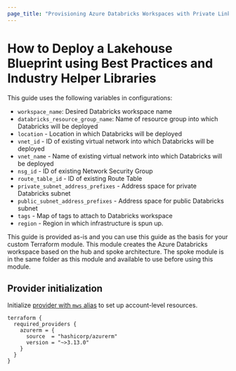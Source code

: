 ```yaml
---
page_title: "Provisioning Azure Databricks Workspaces with Private Link and Data Exfiltration Protection with Terraform"
---
```


# How to Deploy a Lakehouse Blueprint using Best Practices and Industry Helper Libraries

This guide uses the following variables in configurations:

- `workspace_name`: Desired Databricks workspace name
- `databricks_resource_group_name`: Name of resource group into which Databricks will be deployed
- `location` - Location in which Databricks will be deployed
- `vnet_id` - ID of existing virtual network into which Databricks will be deployed
- `vnet_name` - Name of existing virtual network into which Databricks will be deployed
- `nsg_id` - ID of existing Network Security Group
- `route_table_id` - ID of existing Route Table
- `private_subnet_address_prefixes` - Address space for private Databricks subnet
- `public_subnet_address_prefixes` - Address space for public Databricks subnet
- `tags` - Map of tags to attach to Databricks workspace
- `region` - Region in which infrastructure is spun up.

This guide is provided as-is and you can use this guide as the basis for your custom Terraform module. This module creates the Azure Databricks workspace based on the hub and spoke architecture. The spoke module is in the same folder as this module and available to use before using this module.

## Provider initialization

Initialize [provider with `mws` alias](https://www.terraform.io/language/providers/configuration#alias-multiple-provider-configurations) to set up account-level resources.

```hcl
terraform {
  required_providers {
    azurerm = {
      source  = "hashicorp/azurerm"
      version = "~>3.13.0"
    }
  }
}

```
